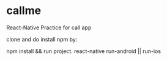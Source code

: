 # callme
React-Native Practice for call app


clone and do install npm by:

npm install && run project. 
react-native run-android || run-ios
